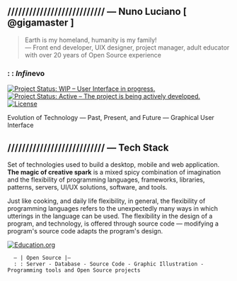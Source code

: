 ## /////////////////////////// — Nuno Luciano [ @gigamaster ]

>Earth is my homeland, humanity is my family!   
— Front end developer, UIX designer, project manager, adult educator with over 20 years of Open Source experience

### : : *Infin*evo
[![Project Status: WIP – User Interface in progress.](https://www.repostatus.org/badges/latest/wip.svg)](https://github.com/gigamaster/infinevo/) [![Project Status: Active – The project is being actively developed.](https://www.repostatus.org/badges/2.0.0/active.svg)](https://github.com/gigamaster/infinevo/) [![License](https://poser.pugx.org/phpunit/phpunit/license)](https://github.com/xoopscube/xcl/blob/master/BSD_license.txt)  

Evolution of Technology — Past, Present, and Future — Graphical User Interface

## /////////////////////////// — Tech Stack  

Set of technologies used to build a desktop, mobile and web application.  
**The magic of creative spark** is a mixed spicy combination of imagination and the flexibility of programming languages, frameworks, libraries, patterns, servers, UI/UX solutions, software, and tools.

Just like cooking, and  daily life flexibility, in general, the flexibility of programming languages refers to the unexpectedly many ways in which utterings in the language can be used. The flexibility in the design of a program, and technology, is offered through source code — modifying a program's source code adapts the program's design.

[![Education.org](https://img.shields.io/badge/free-education-green?style=for-the-badge&logo=apache)](https://github.com/gigamaster/infinevo/)    



      — | Open Source |—
      : : Server - Database - Source Code - Graphic Illustration - Programming tools and Open Source projects


